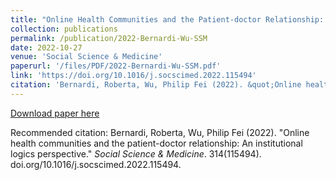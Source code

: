 ```yaml
---
title: "Online Health Communities and the Patient-doctor Relationship: An Institutional Logics Perspective"
collection: publications
permalink: /publication/2022-Bernardi-Wu-SSM
date: 2022-10-27
venue: 'Social Science & Medicine'
paperurl: '/files/PDF/2022-Bernardi-Wu-SSM.pdf'
link: 'https://doi.org/10.1016/j.socscimed.2022.115494'
citation: 'Bernardi, Roberta, Wu, Philip Fei (2022). &quot;Online health communities and the patient-doctor relationship: An institutional logics perspective.&quot; <i>Social Science & Medicine</i>. 314(115494). doi.org/10.1016/j.socscimed.2022.115494'
---
```


[Download paper here](/files/PDF/2022-Bernardi-Wu-SSM.pdf)

Recommended citation: Bernardi, Roberta, Wu, Philip Fei (2022). &quot;Online health communities and the patient-doctor relationship: An institutional logics perspective.&quot; <i>Social Science & Medicine</i>. 314(115494). doi.org/10.1016/j.socscimed.2022.115494.